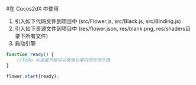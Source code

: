 #在 Cocos2dX 中使用

1. 引入如下代码文件到项目中 (src/Flower.js, src/Black.js, src/Binding.js)
2. 引入如下资源文件到项目中 (res/flower.json, res/blank.png, res/shaders目录下所有文件)
3. 启动引擎

```javascript
function ready() {
    //ToDo 从这里开始可以使用引擎内的任何东西
}

flower.start(ready);
```